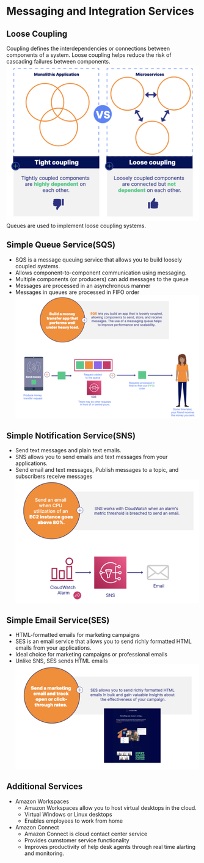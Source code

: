 # Messaging and Integration Services 

## Loose Coupling 
Coupling defines the interdependencies or connections between components of a system. Loose coupling helps reduce the risk of cascading failures between components.
![](./AWS_Tech_Images/LooseCoupling.png)
Queues are used to implement loose coupling systems.

## Simple Queue Service(SQS)
- SQS is a message queuing service that allows you to build loosely coupled systems.
- Allows component-to-component communication using messaging. 
- Multiple components (or producers) can add messages to the queue
- Messages are processed in an asynchronous manner
- Messages in queues are processed in FIFO order 
![](./AWS_Tech_Images/SQS.png)

## Simple Notification Service(SNS)
- Send text messages and plain text emails.  
- SNS allows you to send emails and text messages from your applications.
- Send email and text messages, Publish messages to a topic, and subscribers receive messages
![](./AWS_Tech_Images/SNS.png)

## Simple Email Service(SES)
- HTML-formatted emails for marketing campaigns
- SES is an email service that allows you to send richly formatted HTML emails from your applications.
- Ideal choice for marketing campaigns or professional emails
- Unlike SNS, SES sends HTML emails
![](./AWS_Tech_Images/SES.png)

## Additional Services
- Amazon Workspaces 
    - Amazon Workspaces allow you to host virtual desktops in the cloud. 
    - Virtual Windows or Linux desktops 
    - Enables employees to work from home 
- Amazon Connect 
    - Amazon Connect is cloud contact center service 
    - Provides cumstomer service functionality 
    - Improves productivity of help desk agents through real time alarting and monitoring. 